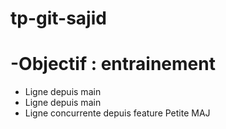 # tp-git-sajid
# -Objectif : entrainement 
- Ligne depuis main
- Ligne depuis main
- Ligne concurrente depuis feature
Petite MAJ
